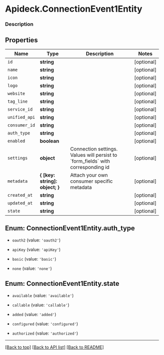 # Apideck.ConnectionEvent1Entity

### Description

## Properties
Name | Type | Description | Notes
------------ | ------------- | ------------- | -------------
`id` | **string** |  | [optional] 
`name` | **string** |  | [optional] 
`icon` | **string** |  | [optional] 
`logo` | **string** |  | [optional] 
`website` | **string** |  | [optional] 
`tag_line` | **string** |  | [optional] 
`service_id` | **string** |  | [optional] 
`unified_api` | **string** |  | [optional] 
`consumer_id` | **string** |  | [optional] 
`auth_type` | **string** |  | [optional] 
`enabled` | **boolean** |  | [optional] 
`settings` | **object** | Connection settings. Values will persist to &#x60;form_fields&#x60; with corresponding id | [optional] 
`metadata` | **{ [key: string]: object; }** | Attach your own consumer specific metadata | [optional] 
`created_at` | **string** |  | [optional] 
`updated_at` | **string** |  | [optional] 
`state` | **string** |  | [optional] 





<a name="ConnectionEvent1EntityAuthType"></a>
## Enum: ConnectionEvent1Entity.auth_type


* `oauth2` (value: `'oauth2'`)

* `apiKey` (value: `'apiKey'`)

* `basic` (value: `'basic'`)

* `none` (value: `'none'`)




<a name="ConnectionEvent1EntityState"></a>
## Enum: ConnectionEvent1Entity.state


* `available` (value: `'available'`)

* `callable` (value: `'callable'`)

* `added` (value: `'added'`)

* `configured` (value: `'configured'`)

* `authorized` (value: `'authorized'`)




---

[[Back to top]](#) [[Back to API list]](../../../../README.md#documentation-for-api-endpoints) [[Back to README]](../../../../README.md)


